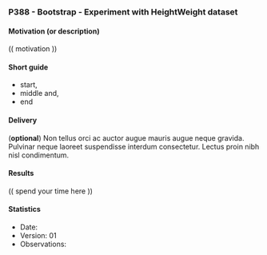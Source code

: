 ### P388 - Bootstrap - Experiment with HeightWeight dataset

#### Motivation (or description)
(( motivation ))

#### Short guide
* start,
* middle and,
* end

#### Delivery
(**optional**) Non tellus orci ac auctor augue mauris augue neque gravida. Pulvinar neque laoreet suspendisse interdum consectetur. Lectus proin nibh nisl condimentum. 

#### Results
(( spend your time here ))

#### Statistics
* Date:
* Version: 01
* Observations:



